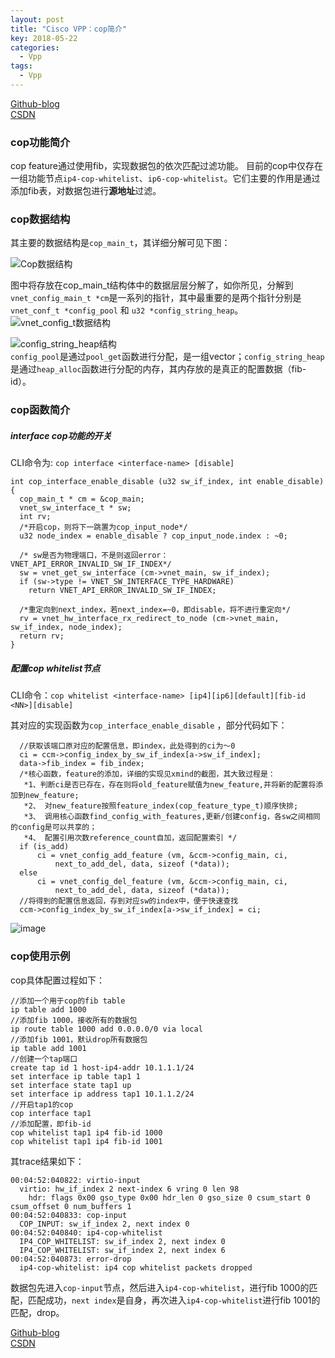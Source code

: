 ```yaml
---
layout: post
title: "Cisco VPP：cop简介"
key: 2018-05-22
categories:
  - Vpp
tags:
  - Vpp
---
```

[Github-blog](https://xftony.github.io/docker/2018/05/04/Cisco-VPP-cop简介.html)     
[CSDN](https://blog.csdn.net/xftony)  

### cop功能简介  
cop feature通过使用fib，实现数据包的依次匹配过滤功能。
目前的cop中仅存在一组功能节点`ip4-cop-whitelist`、`ip6-cop-whitelist`。它们主要的作用是通过添加fib表，对数据包进行**源地址**过滤。

<!--more-->     

### cop数据结构
其主要的数据结构是`cop_main_t`，其详细分解可见下图：  

![Cop数据结构](https://raw.githubusercontent.com/xftony/xftony.github.io/master/_image/2018-05-22-Cop数据结构2.png)  
 
图中将存放在cop\_main\_t结构体中的数据层层分解了，如你所见，分解到`vnet_config_main_t *cm`是一系列的指针，其中最重要的是两个指针分别是`vnet_conf_t *config_pool` 和 `u32 *config_string_heap`。   
![vnet_config_t数据结构](https://raw.githubusercontent.com/xftony/xftony.github.io/master/_image/2018-05-22-Cop数据结构3.png)  
 
![config_string_heap结构](https://raw.githubusercontent.com/xftony/xftony.github.io/master/_image/2018-05-22-Cop数据结构4.png)  
`config_pool`是通过`pool_get`函数进行分配，是一组vector；`config_string_heap`是通过`heap_alloc`函数进行分配的内存，其内存放的是真正的配置数据（fib-id）。



### cop函数简介  

##### interface cop功能的开关  

CLI命令为: `cop interface <interface-name> [disable]`  

	int cop_interface_enable_disable (u32 sw_if_index, int enable_disable)
	{
	  cop_main_t * cm = &cop_main;
	  vnet_sw_interface_t * sw;
	  int rv;
      /*开启cop，则将下一跳置为cop_input_node*/
	  u32 node_index = enable_disable ? cop_input_node.index : ~0;
	
	  /* sw是否为物理端口，不是则返回error： VNET_API_ERROR_INVALID_SW_IF_INDEX*/
	  sw = vnet_get_sw_interface (cm->vnet_main, sw_if_index);
	  if (sw->type != VNET_SW_INTERFACE_TYPE_HARDWARE)
	    return VNET_API_ERROR_INVALID_SW_IF_INDEX;
	  
      /*重定向到next_index，若next_index=~0，即disable，将不进行重定向*/
	  rv = vnet_hw_interface_rx_redirect_to_node (cm->vnet_main, sw_if_index, node_index);
	  return rv;
	}

##### 配置cop whitelist节点   

CLI命令：`cop whitelist <interface-name> [ip4][ip6][default][fib-id <NN>][disable]`

其对应的实现函数为`cop_interface_enable_disable` ，部分代码如下：

      //获取该端口原对应的配置信息，即index，此处得到的ci为～0
      ci = ccm->config_index_by_sw_if_index[a->sw_if_index];
      data->fib_index = fib_index;
      /*核心函数，feature的添加，详细的实现见xmind的截图，其大致过程是：
       *1、判断ci是否已存在，存在则将old_feature赋值为new_feature,并将新的配置将添加到new_feature;
       *2、 对new_feature按照feature_index(cop_feature_type_t)顺序快排;
       *3、 调用核心函数find_config_with_features,更新/创建config，各sw之间相同的config是可以共享的；
       *4、 配置引用次数reference_count自加，返回配置索引 */
      if (is_add)
	      ci = vnet_config_add_feature (vm, &ccm->config_main, ci, 
              next_to_add_del, data, sizeof (*data));
      else
	      ci = vnet_config_del_feature (vm, &ccm->config_main, ci, 
              next_to_add_del, data, sizeof (*data));
      //将得到的配置信息返回，存到对应sw的index中，便于快速查找
      ccm->config_index_by_sw_if_index[a->sw_if_index] = ci;


![image](https://raw.githubusercontent.com/xftony/xftony.github.io/master/_image/2018-05-22-Cop核心函数1.png)


### cop使用示例     
cop具体配置过程如下：  

    //添加一个用于cop的fib table
	ip table add 1000     
    //添加fib 1000，接收所有的数据包   
	ip route table 1000 add 0.0.0.0/0 via local  
    //添加fib 1001，默认drop所有数据包
    ip table add 1001
    //创建一个tap端口
	create tap id 1 host-ip4-addr 10.1.1.1/24
	set interface ip table tap1 1
	set interface state tap1 up
	set interface ip address tap1 10.1.1.2/24
    //开启tap1的cop 
	cop interface tap1
    //添加配置，即fib-id
	cop whitelist tap1 ip4 fib-id 1000
	cop whitelist tap1 ip4 fib-id 1001

其trace结果如下：  
  
    00:04:52:040822: virtio-input
	  virtio: hw_if_index 2 next-index 6 vring 0 len 98
	    hdr: flags 0x00 gso_type 0x00 hdr_len 0 gso_size 0 csum_start 0 csum_offset 0 num_buffers 1
	00:04:52:040833: cop-input
	  COP_INPUT: sw_if_index 2, next index 0
	00:04:52:040840: ip4-cop-whitelist
	  IP4_COP_WHITELIST: sw_if_index 2, next index 0
	  IP4_COP_WHITELIST: sw_if_index 2, next index 6
	00:04:52:040873: error-drop
	  ip4-cop-whitelist: ip4 cop whitelist packets dropped

数据包先进入`cop-input`节点，然后进入`ip4-cop-whitelist`，进行fib 1000的匹配，匹配成功，`next index`是自身，再次进入`ip4-cop-whitelist`进行fib 1001的匹配，drop。


[Github-blog](https://xftony.github.io/docker/2018/05/04/Cisco-VPP-cop简介.html)     
[CSDN](https://blog.csdn.net/xftony)  